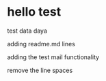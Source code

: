 # hello test
test data
daya

adding readme.md lines




adding the test mail functionality

remove the line spaces
